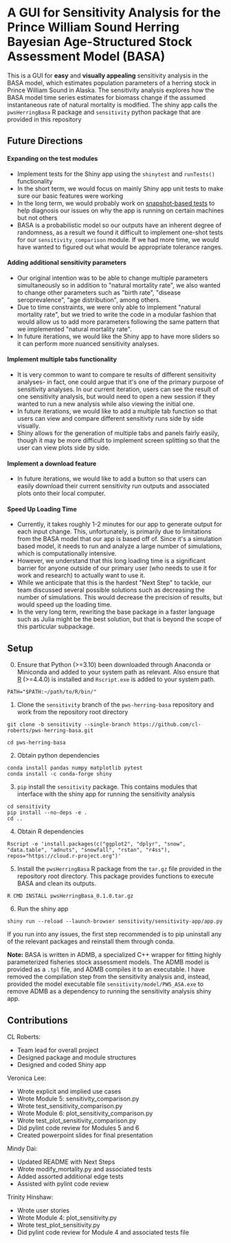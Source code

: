 # A GUI for Sensitivity Analysis for the Prince William Sound Herring Bayesian Age-Structured Stock Assessment Model (BASA)

This is a GUI for **easy** and **visually appealing** sensitivity analysis in the 
BASA model, which estimates population parameters of a herring stock in Prince 
William Sound in Alaska. The sensitivity analysis explores how the BASA model 
time series estimates for biomass change if the assumed instantaneous rate of
natural mortality is modified. The shiny app calls the `pwsHerringBasa` R package
and `sensitivity` python package that are provided in this repository

## Future Directions

#### Expanding on the test modules 
- Implement tests for the Shiny app using the `shinytest` and `runTests()` functionality
- In the short term, we would focus on mainly Shiny app unit tests to make sure our basic features were working
- In the long term, we would probably work on [snapshot-based tests](https://shiny.posit.co/r/articles/improve/testing-overview/) to help diagnosis our issues on why the app is running on certain machines but not others
- BASA is a probabilistic model so our outputs have an inherent degree of randomness, as a result we found it difficult to implement one-shot tests for our `sensitivity_comparison` module. If we had more time, we would have wanted to figured out what would be appropriate tolerance ranges.
#### Adding additional sensitivity parameters
- Our original intention was to be able to change multiple parameters simultaneously so in addition to "natural mortality rate", we also wanted to change other parameters such as "birth rate", "disease seroprevalence", "age distribution", among others. 
- Due to time constraints, we were only able to implement "natural mortality rate", but we tried to write the code in a modular fashion that would allow us to add more parameters following the same pattern that we implemented "natural mortality rate".
- In future iterations, we would like the Shiny app to have more sliders so it can perform more nuanced sensitivity analyses.
#### Implement multiple tabs functionality
- It is very common to want to compare te results of different sensitivity analyses- in fact, one could argue that it's one of the primary purpose of sensitivity analyses. In our current iteration, users can see the result of one sensitivity analysis, but would need to open a new session if they wanted to run a new analysis while also viewing the initial one. 
- In future iterations, we would like to add a multiple tab function so that users can view and compare different sensitivty runs side by side visually. 
- Shiny allows for the generation of multiple tabs and panels fairly easily, though it may be more difficult to implement screen splitting so that the user can view plots side by side. 
#### Implement a download feature
- In future iterations, we would like to add a button so that users can easily download their current sensitivity run outputs and associated plots onto their local computer.
#### Speed Up Loading Time
- Currently, it takes roughly 1-2 minutes for our app to generate output for each input change. This, unfortunately, is primarily due to limitations from the BASA model that our app is based off of. Since it's a simulation based model, it needs to run and analyze a large number of simulations, which is computationally intensive. 
- However, we understand that this long loading time is a significant barrier for anyone outside of our primary user (who needs to use it for work and research) to actually want to use it. 
- While we anticipate that this is the hardest "Next Step" to tackle, our team discussed several possible solutions such as decreasing the number of simulations. This would decrease the precision of results, but would speed up the loading time. 
- In the very long term, rewriting the base package in a faster language such as Julia might be the best solution, but that is beyond the scope of this particular subpackage.


## Setup

0. Ensure that Python (>=3.10) been downloaded through Anaconda or Miniconda and added 
   to your system path as relevant. Also ensure that [R](https://cran.rstudio.com/) 
   (>=4.4.0) is installed and `Rscript.exe` is added to your system path.

```
PATH="$PATH:~/path/to/R/bin/"
```

1. Clone the `sensitivity` branch of the `pws-herring-basa` repository and work
   from the repository root directory

```
git clone -b sensitivity --single-branch https://github.com/cl-roberts/pws-herring-basa.git

cd pws-herring-basa
```

2. Obtain python dependencies

```
conda install pandas numpy matplotlib pytest
conda install -c conda-forge shiny
```

3. `pip` install the `sensitivity` package. This contains modules that
   interface with the shiny app for running the sensitivity analysis

```
cd sensitivity
pip install --no-deps -e .
cd ..
```

4. Obtain R dependencies

```
Rscript -e 'install.packages(c("ggplot2", "dplyr", "snow", "data.table", "adnuts", "snowfall", "rstan", "r4ss"), repos="https://cloud.r-project.org")'
```

5. Install the `pwsHerringBasa` R package from the `tar.gz` file provided in the 
   repository root directory. This package provides functions to execute BASA and
   clean its outputs.

```
R CMD INSTALL pwsHerringBasa_0.1.0.tar.gz
```

6. Run the shiny app

```
shiny run --reload --launch-browser sensitivity/sensitivity-app/app.py 
```

If you run into any issues, the first step recommended is to pip uninstall any 
of the relevant packages and reinstall them through conda.

**Note:** BASA is written in ADMB, a specialized C++ wrapper for fitting highly 
parameterized fisheries stock assessment models. The ADMB model is provided as 
a `.tpl` file, and ADMB compiles it to an executable. I have removed the compilation
step from the sensitivity analysis and, instead, provided the model executable 
file `sensitivity/model/PWS_ASA.exe` to remove ADMB as a dependency to running 
the sensitivity analysis shiny app. 


## Contributions

CL Roberts:
- Team lead for overall project
- Designed package and module structures
- Designed and coded Shiny app

Veronica Lee:
- Wrote explicit and implied use cases
- Wrote Module 5: sensitivity_comparison.py
- Wrote test_sensitivity_comparison.py
- Wrote Module 6: plot_sensitivity_comparison.py
- Wrote test_plot_sensitivity_comparison.py
- Did pylint code review for Modules 5 and 6
- Created powerpoint slides for final presentation

Mindy Dai:
- Updated README with Next Steps
- Wrote modify_mortality.py and associated tests
- Added assorted additional edge tests
- Assisted with pylint code review

Trinity Hinshaw:
- Wrote user stories
- Wrote Module 4: plot_sensitivity.py
- Wrote test_plot_sensitivity.py
- Did pylint code review for Module 4 and associated tests file
